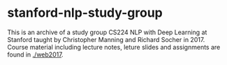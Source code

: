 # stanford-nlp-study-group
This is an archive of a study group CS224 NLP with Deep Learning at Stanford taught by Christopher Manning and Richard Socher in 2017. Course material including lecture notes, leture slides and assignments are found in [./web2017](./web2017).
